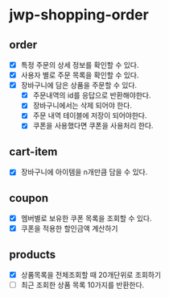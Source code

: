 # jwp-shopping-order

## order

- [x] 특정 주문의 상세 정보를 확인할 수 있다.
- [x] 사용자 별로 주문 목록을 확인할 수 있다.
- [x] 장바구니에 담은 상품을 주문할 수 있다.
    - [x] 주문내역의 id를 응답으로 반환해야한다.
    - [x] 장바구니에서는 삭제 되어야 한다.
    - [x] 주문 내역 테이블에 저장이 되어야한다.
    - [x] 쿠폰을 사용했다면 쿠폰을 사용처리 한다.

## cart-item

- [x] 장바구니에 아이템을 n개만큼 담을 수 있다.

## coupon

- [x] 멤버별로 보유한 쿠폰 목록을 조회할 수 있다.
- [x] 쿠폰을 적용한 할인금액 계산하기

## products

- [x] 상품목록을 전체조회할 때 20개단위로 조회하기
- [ ] 최근 조회한 상품 목록 10가지를 반환한다.

